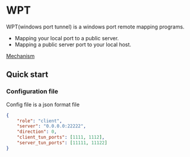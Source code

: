 # WPT

WPT(windows port tunnel) is a windows port remote mapping programs.
* Mapping your local port to a public server.
* Mapping a public server port to your local host.

[Mechanism](https://github.com/xitongsys/wpt/blob/master/mechanism.jpg?raw=true)

## Quick start

### Configuration file
Config file is a json format file
```json
{
    "role": "client",
    "server": "0.0.0.0:22222",
	"direction": 0,
	"client_tun_ports": [1111, 1112],
	"server_tun_ports": [11111, 11122]
}
```